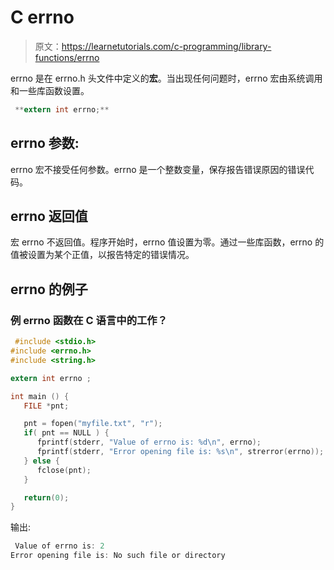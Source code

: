 # C errno

> 原文：<https://learnetutorials.com/c-programming/library-functions/errno>

errno 是在 errno.h 头文件中定义的**宏**。当出现任何问题时，errno 宏由系统调用和一些库函数设置。

```c
 **extern int errno;** 

```

## errno 参数:

errno 宏不接受任何参数。errno 是一个整数变量，保存报告错误原因的错误代码。

## errno 返回值

宏 errno 不返回值。程序开始时，errno 值设置为零。通过一些库函数，errno 的值被设置为某个正值，以报告特定的错误情况。

## errno 的例子

### 例 errno 函数在 C 语言中的工作？

```c
 #include <stdio.h>
#include <errno.h>
#include <string.h>

extern int errno ;

int main () {
   FILE *pnt;

   pnt = fopen("myfile.txt", "r");
   if( pnt == NULL ) {
      fprintf(stderr, "Value of errno is: %d\n", errno);
      fprintf(stderr, "Error opening file is: %s\n", strerror(errno));
   } else {
      fclose(pnt);
   }

   return(0);
} 

```

输出:

```c
 Value of errno is: 2
Error opening file is: No such file or directory 
```